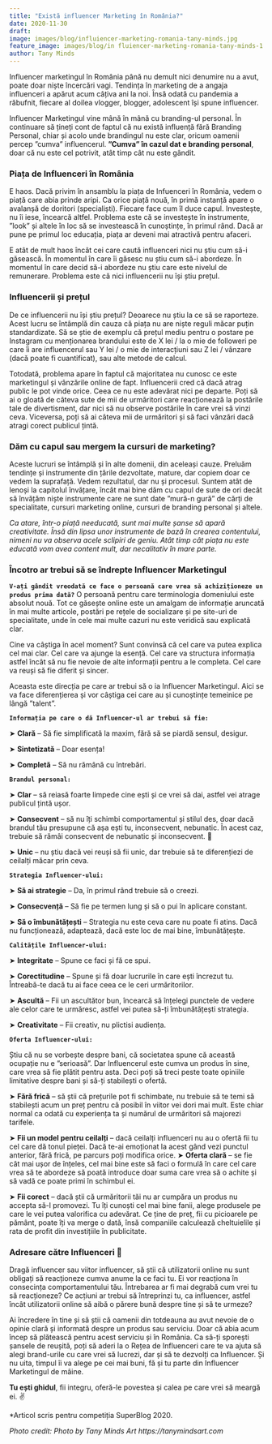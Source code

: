 ```yaml
---
title: "Există influencer Marketing în România?"
date: 2020-11-30
draft: 
image: images/blog/influiencer-marketing-romania-tany-minds.jpg
feature_image: images/blog/in fluiencer-marketing-romania-tany-minds-1.jpg
author: Tany Minds
---
```


Influencer marketingul în România până nu demult nici denumire nu a avut, poate doar niște încercări vagi. Tendința în marketing de a angaja influenceri a apărut acum câțiva ani la noi. Însă odată cu pandemia a răbufnit, fiecare al doilea vlogger, blogger, adolescent își spune influencer.

Influencer Marketingul vine mână în mână cu branding-ul personal. În continuare să țineți cont de faptul că nu există influență fără Branding Personal, chiar și acolo unde brandingul nu este clar, oricum oamenii percep ”cumva” influencerul. **”Cumva” în cazul dat e branding personal**, doar că nu este cel potrivit, atât timp cât nu este gândit.

### Piața de Influenceri în România

E haos. Dacă privim în ansamblu la piața de Infuenceri în România, vedem o piață care abia prinde aripi. Ca orice piață nouă, în primă instanță apare o avalanșă de doritori (specialiști). Fiecare face cum îl duce capul. Investește, nu îi iese, încearcă altfel. Problema este că se investește în instrumente, ”look” și altele în loc să se investească în cunoștințe, în primul rând. Dacă ar pune pe primul loc educația, piața ar deveni mai atractivă pentru afaceri.

E atât de mult haos încât cei care caută influenceri nici nu știu cum să-i găsească. În momentul în care îi găsesc nu știu cum să-i abordeze. În momentul în care decid să-i abordeze nu știu care este nivelul de remunerare. Problema este că nici influencerii nu își știu prețul.

### Influencerii și prețul

De ce influencerii nu își știu prețul? Deoarece nu știu la ce să se raporteze. Acest lucru se întâmplă din cauza că piața nu are niște reguli măcar puțin standardizate. Să se știe de exemplu că prețul mediu pentru o postare pe Instagram cu menționarea brandului este de X lei / la o mie de followeri pe care îi are influencerul sau Y lei / o mie de interacțiuni sau Z lei / vânzare (dacă poate fi cuantificat), sau alte metode de calcul.

Totodată, problema apare în faptul că majoritatea nu cunosc ce este marketingul și vânzările online de fapt. Influencerii cred că dacă atrag public le pot vinde orice. Ceea ce nu este adevărat nici pe departe. Poți să ai o gloată de câteva sute de mii de urmăritori care reacționează la postările tale de divertisment, dar nici să nu observe postările în care vrei să vinzi ceva. Viceversa, poți să ai câteva mii de urmăritori și să faci vânzări dacă atragi corect publicul țintă.

### Dăm cu capul sau mergem la cursuri de marketing?

Aceste lucruri se întâmplă și în alte domenii, din aceleași cauze. Preluăm tendințe și instrumente din țările dezvoltate, mature, dar copiem doar ce vedem la suprafață. Vedem rezultatul, dar nu și procesul. Suntem atât de lenoși la capitolul învățare, încât mai bine dăm cu capul de sute de ori decât să învățăm niște instrumente care ne sunt date ”mură-n gură” de cărți de specialitate, cursuri marketing online, cursuri de branding personal și altele.

_Ca atare, într-o piață needucată, sunt mai multe șanse să apară creativitate. Însă din lipsa unor instrumente de bază în crearea contentului, nimeni nu va observa acele sclipiri de geniu. Atât timp cât piața nu este educată vom avea content mult, dar necalitativ în mare parte._

### Încotro ar trebui să se îndrepte Influencer Marketingul

**`V-ați gândit vreodată ce face o persoană care vrea să achiziționeze un produs prima dată?`** O persoană pentru care terminologia domeniului este absolut nouă. Tot ce găsește online este un amalgam de informație aruncată în mai multe articole, postări pe rețele de socializare și pe site-uri de specialitate, unde în cele mai multe cazuri nu este veridică sau explicată clar.

Cine va câștiga în acel moment? Sunt convinsă că cel care va putea explica cel mai clar. Cel care va ajunge la esență. Cel care va structura informația astfel încât să nu fie nevoie de alte informații pentru a le completa. Cel care va reuși să fie diferit și sincer.

Aceasta este direcția pe care ar trebui să o ia Influencer Marketingul. Aici se va face diferențierea și vor câștiga cei care au și cunoștințe temeinice pe lângă ”talent”.

**`Informația pe care o dă Influencer-ul ar trebui să fie:`**

➤ **Clară** – Să fie simplificată la maxim, fără să se piardă sensul, desigur.

➤ **Sintetizată** – Doar esența!

➤ **Completă** – Să nu rămână cu întrebări.

**`Brandul personal:`**

➤ **Clar** – să reiasă foarte limpede cine ești și ce vrei să dai, astfel vei atrage publicul țintă ușor.

➤ **Consecvent** – să nu îți schimbi comportamentul și stilul des, doar dacă brandul tău presupune că așa ești tu, inconsecvent, nebunatic. În acest caz, trebuie să rămâi consecvent de nebunatic și inconsecvent. 🙂

➤ **Unic** – nu știu dacă vei reuși să fii unic, dar trebuie să te diferențiezi de ceilalți măcar prin ceva.

**`Strategia Influencer-ului:`**

➤ **Să ai strategie** – Da, în primul rând trebuie să o creezi.

➤ **Consecvență** – Să fie pe termen lung și să o pui în aplicare constant.

➤ **Să o îmbunătățești** – Strategia nu este ceva care nu poate fi atins. Dacă nu funcționează, adaptează, dacă este loc de mai bine, îmbunătățește.

**`Calitățile Influencer-ului:`**

➤ **Integritate** – Spune ce faci și fă ce spui.

➤ **Corectitudine** – Spune și fă doar lucrurile în care ești încrezut tu. Întreabă-te dacă tu ai face ceea ce le ceri urmăritorilor.

➤ **Ascultă** – Fii un ascultător bun, încearcă să înțelegi punctele de vedere ale celor care te urmăresc, astfel vei putea să-ți îmbunătățești strategia.

➤ **Creativitate** – Fii creativ, nu plictisi audiența.

**`Oferta Influencer-ului:`**

Știu că nu se vorbește despre bani, că societatea spune că această ocupație nu e ”serioasă”. Dar Influencerul este cumva un produs în sine, care vrea să fie plătit pentru asta. Deci poți să treci peste toate opiniile limitative despre bani și să-ți stabilești o ofertă.

➤ **Fără frică** – să știi că prețurile pot fi schimbate, nu trebuie să te temi să stabilești acum un preț pentru că posibil în viitor vei dori mai mult. Este chiar normal ca odată cu experiența ta și numărul de urmăritori să majorezi tarifele.

➤ **Fii un model pentru ceilalți** – dacă ceilalți influenceri nu au o ofertă fii tu cel care dă tonul pieței. Dacă te-ai emoționat la acest gând vezi punctul anterior, fără frică, pe parcurs poți modifica orice.
➤ **Oferta clară** – se fie cât mai ușor de înțeles, cel mai bine este să faci o formulă în care cel care vrea să te abordeze să poată introduce doar suma care vrea să o achite și să vadă ce poate primi în schimbul ei.

➤ **Fii corect** – dacă știi că urmăritorii tăi nu ar cumpăra un produs nu accepta să-l promovezi. Tu îți cunoști cel mai bine fanii, alege produsele pe care le vei putea valorifica cu adevărat. Ce ține de preț, fii cu picioarele pe pământ, poate îți va merge o dată, însă companiile calculează cheltuielile și rata de profit din investițiile în publicitate.

### Adresare către Influenceri 🙂

Dragă influencer sau viitor influencer, să știi că utilizatorii online nu sunt obligați să reacționeze cumva anume la ce faci tu. Ei vor reacționa în consecința comportamentului tău. Întrebarea ar fi mai degrabă cum vrei tu să reacționeze? Ce acțiuni ar trebui să întreprinzi tu, ca influencer, astfel încât utilizatorii online să aibă o părere bună despre tine și să te urmeze?

Ai încredere în tine și să știi că oamenii din totdeauna au avut nevoie de o opinie clară și informată despre un produs sau serviciu. Doar că abia acum încep să plătească pentru acest serviciu și în România. Ca să-ți sporești șansele de reușită, poți să aderi la o Rețea de Influenceri care te va ajuta să alegi brand-urile cu care vrei să lucrezi, dar și să te dezvolți ca Influencer. Și nu uita, timpul îi va alege pe cei mai buni, fă și tu parte din Influencer Marketingul de mâine.

**Tu ești ghidul**, fii integru, oferă-le povestea și calea pe care vrei să meargă ei. ✌

*Articol scris pentru competiția SuperBlog 2020.

_Photo credit: Photo by Tany Minds Art https://tanymindsart.com_